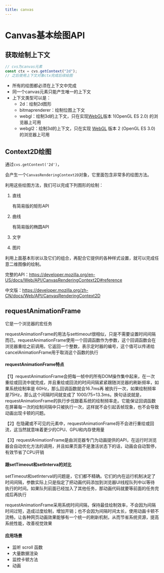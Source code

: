 ```yaml
---
title: canvas
---
```


# Canvas基本绘图API

## 获取绘制上下文

```javascript
// cvs为canvas元素
const ctx = cvs.getContext("2d");
// 之后使用上下文对象ctx完成后续绘图
```

- 所有的绘图都必须在上下文中完成
- 同一个canvas元素只能产生唯一的上下文
- 上下文类型可以是：
    - 2d：绘制2d图形
    - bitmaprenderer：绘制位图上下文
    - webgl：绘制3d的上下文，只在实现[WebGL](https://developer.mozilla.org/zh-CN/docs/Web/API/WebGL_API)版本 1(OpenGL ES 2.0) 的浏览器上可用
    - webgl2：绘制3d的上下文，只在实现 [WebGL](https://developer.mozilla.org/zh-CN/docs/Web/API/WebGL_API) 版本 2 (OpenGL ES 3.0) 的浏览器上可用

## Context2D绘图

通过`cvs.getContext('2d')`，

会产生一个`CanvasRenderingContext2D`对象，它里面包含非常多的绘图方法。

利用这些绘图方法，我们可以完成下列图形的绘制：

1. 直线

   有简易版的矩形API

2. 曲线

   有简易版的椭圆API

3. 文字

4. 图片

利用上面基本形状以及它们的组合，再配合它提供的各种样式设置，就可以完成任意二维图像的绘制。

完整的API：https://developer.mozilla.org/en-US/docs/Web/API/CanvasRenderingContext2D#reference

中文版：https://developer.mozilla.org/zh-CN/docs/Web/API/CanvasRenderingContext2D

## requestAnimationFrame

它是一个浏览器的宏任务

requestAnimationFrame的用法与settimeout很相似，只是不需要设置时间间隔而已。requestAnimationFrame使用一个回调函数作为参数，这个回调函数会在浏览器重绘之前调用。它返回一个整数，表示定时器的编号，这个值可以传递给cancelAnimationFrame用于取消这个函数的执行

#### requestAnimationFrame特点

【1】requestAnimationFrame会把每一帧中的所有DOM操作集中起来，在一次重绘或回流中就完成，并且重绘或回流的时间间隔紧紧跟随浏览器的刷新频率，如果系统绘制率是 60Hz，那么回调函数就会16.7ms再 被执行一次，如果绘制频率是75Hz，那么这个间隔时间就变成了 1000/75=13.3ms。换句话说就是，requestAnimationFrame的执行步伐跟着系统的绘制频率走。它能保证回调函数在屏幕每一次的绘制间隔中只被执行一次，这样就不会引起丢帧现象，也不会导致动画出现卡顿的问题。

【2】在隐藏或不可见的元素中，requestAnimationFrame将不会进行重绘或回流，这当然就意味着更少的CPU、GPU和内存使用量

【3】requestAnimationFrame是由浏览器专门为动画提供的API，在运行时浏览器会自动优化方法的调用，并且如果页面不是激活状态下的话，动画会自动暂停，有效节省了CPU开销

#### 跟setTimeout和setInterva的对比

setTimeout和setInterval的问题是，它们都不精确。它们的内在运行机制决定了时间间隔，参数实际上只是指定了把动画代码添加到浏览器UI线程队列中以等待执行的时间。如果队列前面已经加入了其他任务，那动画代码就要等前面的任务完成后再执行

requestAnimationFrame采用系统时间间隔，保持最佳绘制效率，不会因为间隔时间过短，造成过度绘制，增加开销；也不会因为间隔时间太长，使用动画卡顿不流畅，让各种网页动画效果能够有一个统一的刷新机制，从而节省系统资源，提高系统性能，改善视觉效果

#### 应用场景

- 监听 scroll 函数
- 大量数据渲染
- 监控卡顿方法
- 动画

<script setup>
import TheCanvas1 from './components/TheCanvas1.vue'
import TheCanvas2 from './components/TheCanvas2.vue'
</script>

<TheCanvas1 />
<TheCanvas2 />
